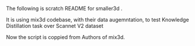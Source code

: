 The following is scratch README for smaller3d .

It is using mix3d codebase, with their data augemntation, to test Knowledge Distillation task over Scannet V2 dataset




















 Now the script is coppied from Authors of mix3d.